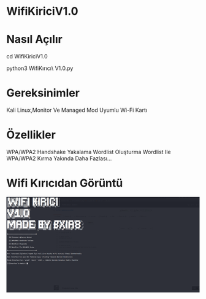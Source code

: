 # WifiKiriciV1.0

# Nasıl Açılır
cd WifiKiriciV1.0

python3 WifiKırıcı\ V1.0.py

# Gereksinimler
Kali Linux,Monitor Ve Managed Mod Uyumlu Wi-Fi Kartı

# Özellikler
WPA/WPA2 Handshake Yakalama
Wordlist Oluşturma
Wordlist Ile WPA/WPA2 Kırma
Yakında Daha Fazlası...

# Wifi Kırıcıdan Görüntü
![alt text](https://github.com/8xia8/MyImages/blob/master/Screenshot%202020-06-01%2018:12:44.png)

